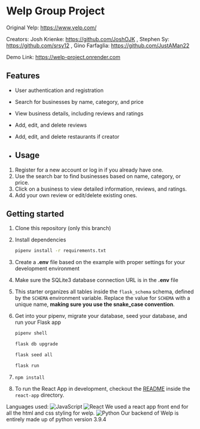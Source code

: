 # Welp Group Project

Original Yelp: https://www.yelp.com/

Creators: Josh Krienke: https://github.com/JoshOJK , Stephen Sy: https://github.com/srsy12 , Gino Farfaglia: https://github.com/JustAMan22

Demo Link: https://welp-project.onrender.com

## Features

- User authentication and registration
- Search for businesses by name, category, and price
- View business details, including reviews and ratings
- Add, edit, and delete reviews
- Add, edit, and delete restaurants if creator

- ## Usage

1. Register for a new account or log in if you already have one.
2. Use the search bar to find businesses based on name, category, or price.
3. Click on a business to view detailed information, reviews, and ratings.
4. Add your own review or edit/delete existing ones.

## Getting started
1. Clone this repository (only this branch)

2. Install dependencies

      ```bash
      pipenv install -r requirements.txt
      ``` 

3. Create a **.env** file based on the example with proper settings for your
   development environment

4. Make sure the SQLite3 database connection URL is in the **.env** file

5. This starter organizes all tables inside the `flask_schema` schema, defined
   by the `SCHEMA` environment variable.  Replace the value for
   `SCHEMA` with a unique name, **making sure you use the snake_case
   convention**.

6. Get into your pipenv, migrate your database, seed your database, and run your Flask app

   ```bash
   pipenv shell
   ```

   ```bash
   flask db upgrade
   ```

   ```bash
   flask seed all
   ```

   ```bash
   flask run
   ```
7. ```
   npm install
      ```
8. To run the React App in development, checkout the [README](./react-app/README.md) inside the `react-app` directory.

Languages used: 
![JavaScript](https://img.shields.io/badge/JavaScript-ES6-yellow)
![React](https://img.shields.io/badge/React-16-blue)
We used a react app front end for all the html and css styling for welp.
![Python](https://img.shields.io/badge/Python-3.9.4-purple)
Our backend of Welp is entirely made up of python version 3.9.4







